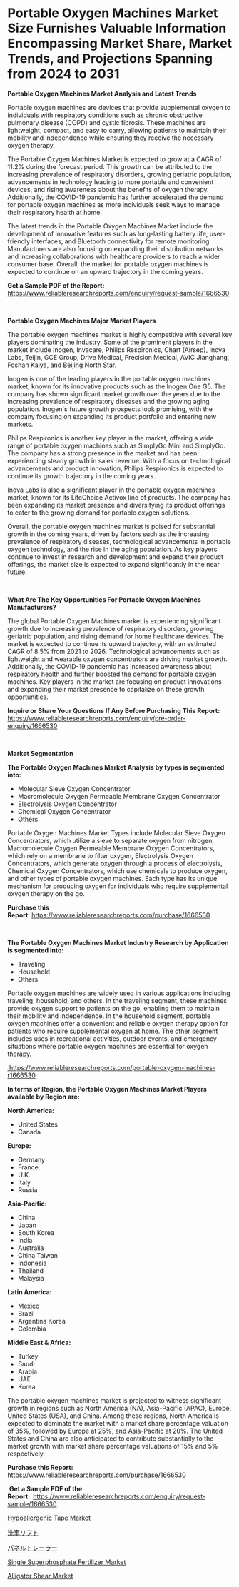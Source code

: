<p><h1>Portable Oxygen Machines Market Size Furnishes Valuable Information Encompassing Market Share, Market Trends, and Projections Spanning from 2024 to 2031</h1></p><p><strong>Portable Oxygen Machines Market Analysis and Latest Trends</strong></p>
<p><p>Portable oxygen machines are devices that provide supplemental oxygen to individuals with respiratory conditions such as chronic obstructive pulmonary disease (COPD) and cystic fibrosis. These machines are lightweight, compact, and easy to carry, allowing patients to maintain their mobility and independence while ensuring they receive the necessary oxygen therapy.</p><p>The Portable Oxygen Machines Market is expected to grow at a CAGR of 11.2% during the forecast period. This growth can be attributed to the increasing prevalence of respiratory disorders, growing geriatric population, advancements in technology leading to more portable and convenient devices, and rising awareness about the benefits of oxygen therapy. Additionally, the COVID-19 pandemic has further accelerated the demand for portable oxygen machines as more individuals seek ways to manage their respiratory health at home.</p><p>The latest trends in the Portable Oxygen Machines Market include the development of innovative features such as long-lasting battery life, user-friendly interfaces, and Bluetooth connectivity for remote monitoring. Manufacturers are also focusing on expanding their distribution networks and increasing collaborations with healthcare providers to reach a wider consumer base. Overall, the market for portable oxygen machines is expected to continue on an upward trajectory in the coming years.</p></p>
<p><strong>Get a Sample PDF of the Report:&nbsp;</strong> <a href="https://www.reliableresearchreports.com/enquiry/request-sample/1666530">https://www.reliableresearchreports.com/enquiry/request-sample/1666530</a></p>
<p>&nbsp;</p>
<p><strong>Portable Oxygen Machines Major Market Players</strong></p>
<p><p>The portable oxygen machines market is highly competitive with several key players dominating the industry. Some of the prominent players in the market include Inogen, Invacare, Philips Respironics, Chart (Airsep), Inova Labs, Teijin, GCE Group, Drive Medical, Precision Medical, AVIC Jianghang, Foshan Kaiya, and Beijing North Star.</p><p>Inogen is one of the leading players in the portable oxygen machines market, known for its innovative products such as the Inogen One G5. The company has shown significant market growth over the years due to the increasing prevalence of respiratory diseases and the growing aging population. Inogen's future growth prospects look promising, with the company focusing on expanding its product portfolio and entering new markets.</p><p>Philips Respironics is another key player in the market, offering a wide range of portable oxygen machines such as SimplyGo Mini and SimplyGo. The company has a strong presence in the market and has been experiencing steady growth in sales revenue. With a focus on technological advancements and product innovation, Philips Respironics is expected to continue its growth trajectory in the coming years.</p><p>Inova Labs is also a significant player in the portable oxygen machines market, known for its LifeChoice Activox line of products. The company has been expanding its market presence and diversifying its product offerings to cater to the growing demand for portable oxygen solutions.</p><p>Overall, the portable oxygen machines market is poised for substantial growth in the coming years, driven by factors such as the increasing prevalence of respiratory diseases, technological advancements in portable oxygen technology, and the rise in the aging population. As key players continue to invest in research and development and expand their product offerings, the market size is expected to expand significantly in the near future.</p></p>
<p>&nbsp;</p>
<p><strong>What Are The Key Opportunities For Portable Oxygen Machines Manufacturers?</strong></p>
<p><p>The global Portable Oxygen Machines market is experiencing significant growth due to increasing prevalence of respiratory disorders, growing geriatric population, and rising demand for home healthcare devices. The market is expected to continue its upward trajectory, with an estimated CAGR of 8.5% from 2021 to 2026. Technological advancements such as lightweight and wearable oxygen concentrators are driving market growth. Additionally, the COVID-19 pandemic has increased awareness about respiratory health and further boosted the demand for portable oxygen machines. Key players in the market are focusing on product innovations and expanding their market presence to capitalize on these growth opportunities.</p></p>
<p><strong>Inquire or Share Your Questions If Any Before Purchasing This Report:</strong> <a href="https://www.reliableresearchreports.com/enquiry/pre-order-enquiry/1666530">https://www.reliableresearchreports.com/enquiry/pre-order-enquiry/1666530</a></p>
<p>&nbsp;</p>
<p><strong>Market Segmentation</strong></p>
<p><strong>The Portable Oxygen Machines Market Analysis by types is segmented into:</strong></p>
<p><ul><li>Molecular Sieve Oxygen Concentrator</li><li>Macromolecule Oxygen Permeable Membrane Oxygen Concentrator</li><li>Electrolysis Oxygen Concentrator</li><li>Chemical Oxygen Concentrator</li><li>Others</li></ul></p>
<p><p>Portable Oxygen Machines Market Types include Molecular Sieve Oxygen Concentrators, which utilize a sieve to separate oxygen from nitrogen, Macromolecule Oxygen Permeable Membrane Oxygen Concentrators, which rely on a membrane to filter oxygen, Electrolysis Oxygen Concentrators, which generate oxygen through a process of electrolysis, Chemical Oxygen Concentrators, which use chemicals to produce oxygen, and other types of portable oxygen machines. Each type has its unique mechanism for producing oxygen for individuals who require supplemental oxygen therapy on the go.</p></p>
<p><strong>Purchase this Report:&nbsp;</strong><a href="https://www.reliableresearchreports.com/purchase/1666530">https://www.reliableresearchreports.com/purchase/1666530</a></p>
<p>&nbsp;</p>
<p><strong>The Portable Oxygen Machines Market Industry Research by Application is segmented into:</strong></p>
<p><ul><li>Traveling</li><li>Household</li><li>Others</li></ul></p>
<p><p>Portable oxygen machines are widely used in various applications including traveling, household, and others. In the traveling segment, these machines provide oxygen support to patients on the go, enabling them to maintain their mobility and independence. In the household segment, portable oxygen machines offer a convenient and reliable oxygen therapy option for patients who require supplemental oxygen at home. The other segment includes uses in recreational activities, outdoor events, and emergency situations where portable oxygen machines are essential for oxygen therapy.</p></p>
<p><a href="https://www.reliableresearchreports.com/portable-oxygen-machines-r1666530">&nbsp;https://www.reliableresearchreports.com/portable-oxygen-machines-r1666530</a></p>
<p><strong>In terms of Region, the Portable Oxygen Machines Market Players available by Region are:</strong></p>
<p>
    <p> <strong> North America: </strong>
        <ul>
            <li>United States</li>
            <li>Canada</li>
        </ul>
        </p> 
    <p> <strong> Europe: </strong>
        <ul>
            <li>Germany</li>
            <li>France</li>
            <li>U.K.</li>
            <li>Italy</li>
            <li>Russia</li>
        </ul>
        </p> 
    <p> <strong> Asia-Pacific: </strong>
        <ul>
            <li>China</li>
            <li>Japan</li>
            <li>South Korea</li>
            <li>India</li>
            <li>Australia</li>
            <li>China Taiwan</li>
            <li>Indonesia</li>
            <li>Thailand</li>
            <li>Malaysia</li>
        </ul>
        </p> 
    <p> <strong> Latin America: </strong>
        <ul>
            <li>Mexico</li>
            <li>Brazil</li>
            <li>Argentina Korea</li>
            <li>Colombia</li>
        </ul>
        </p> 
    <p> <strong> Middle East & Africa: </strong>
        <ul>
            <li>Turkey</li>
            <li>Saudi</li>
            <li>Arabia</li>
            <li>UAE</li>
            <li>Korea</li>
        </ul>
    </p>
    </p>
<p><p>The portable oxygen machines market is projected to witness significant growth in regions such as North America (NA), Asia-Pacific (APAC), Europe, United States (USA), and China. Among these regions, North America is expected to dominate the market with a market share percentage valuation of 35%, followed by Europe at 25%, and Asia-Pacific at 20%. The United States and China are also anticipated to contribute substantially to the market growth with market share percentage valuations of 15% and 5% respectively.</p></p>
<p><strong>Purchase this Report: </strong><a href="https://www.reliableresearchreports.com/purchase/1666530">https://www.reliableresearchreports.com/purchase/1666530</a></p>
<p>&nbsp;<strong>Get a Sample PDF of the Report:&nbsp;&nbsp;</strong><a href="https://www.reliableresearchreports.com/enquiry/request-sample/1666530">https://www.reliableresearchreports.com/enquiry/request-sample/1666530</a></p>
<p><strong></strong></p>
<p><p><a href="https://github.com/Alonsoolds3wq1d81czn8rbol/Market-Research-Report-List-2/blob/main/hypoallergenic-tape-market.md">Hypoallergenic Tape Market</a></p><p><a href="https://github.com/cnnriuez22368/Market-Research-Report-List-2/blob/main/727477753272.md">洗車リフト</a></p><p><a href="https://github.com/LeanneBruen2023/Market-Research-Report-List-1/blob/main/887392753273.md">パネルトレーラー</a></p><p><a href="https://www.linkedin.com/pulse/single-superphosphate-fertilizer-market-key-successful-business-o471f">Single Superphosphate Fertilizer Market</a></p><p><a href="https://www.linkedin.com/pulse/alligator-shear-market-key-successful-business-strategy-bfnpe">Alligator Shear Market</a></p></p>